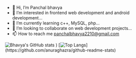 - 👋 Hi, I’m Panchal bhavya
- 👀 I’m interested in frontend web development and android development... 
- 🌱 I’m currently learning c++, MySQL, php... 
- 💞️ I’m looking to collaborate on web development projects... 
- 📫 How to reach me panchalbhavya2210@gmail.com

![Bhavya's GitHub stats](https://github-readme-stats.vercel.app/api?username=panchalbhavya2210&theme=monokai&show_icons=true&bg_color="black")
)
[![Top Langs](https://github-readme-stats.vercel.app/api/top-langs/?username=panchalbhavya2210&theme=monokai&show_icon=true&bg_color="black")](https://github.com/anuraghazra/github-readme-stats)

<!---
AlanWalker2210/AlanWalker2210 is a ✨ special ✨ repository because its `README.md` (this file) appears on your GitHub profile.
You can click the Preview link to take a look at your changes.
--->


